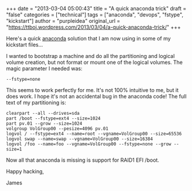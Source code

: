 +++
date = "2013-03-04 05:00:43"
title = "A quick anaconda trick"
draft = "false"
categories = ["technical"]
tags = ["anaconda", "devops", "fstype", "kickstart"]
author = "purpleidea"
original_url = "https://ttboj.wordpress.com/2013/03/04/a-quick-anaconda-trick/"
+++

Here's a quick <a href="https://fedoraproject.org/wiki/Anaconda/Kickstart">anaconda</a> solution that I am now using in some of my kickstart files...

I wanted to bootstrap a machine and do all the partitioning and logical volume creation, but not format or mount one of the logical volumes. The magic parameter I needed was:
```
--fstype=none
```
This seems to work perfectly for me. It's not 100% intuitive to me, but it does work. I hope it's not an accidental bug in the anaconda code! The full text of my partitioning is:
```
clearpart --all --drives=sda
part /boot --fstype=ext4 --size=1024
part pv.01 --grow --size=1024
volgroup VolGroup00 --pesize=4096 pv.01
logvol / --fstype=ext4 --name=root --vgname=VolGroup00 --size=65536
logvol swap --name=swap --vgname=VolGroup00 --size=16384
logvol /foo --name=foo --vgname=VolGroup00 --fstype=none --grow --size=1
```
Now all that anaconda is missing is support for RAID1 EFI /boot.

Happy hacking,

James


